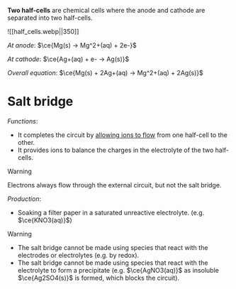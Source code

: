 **Two half-cells** are chemical cells where the anode and cathode are separated into two half-cells.

![[half_cells.webp||350]]

*At anode*:
$\ce{Mg(s) -> Mg^2+(aq) + 2e-}$

*At cathode*:
$\ce{Ag+(aq) + e- -> Ag(s)}$

*Overall equation*:
$\ce{Mg(s) + 2Ag+(aq) → Mg^2+(aq) + 2Ag(s)}$

# Salt bridge
*Functions*:
- It <span class="hi-green">completes the circuit</span> by <u>allowing ions to flow</u> from one half-cell to the other.
- It <span class="hi-green">provides ions to balance the charges</span> in the electrolyte of the two half-cells.

> [!warning]
> Electrons always flow through the external circuit, but not the salt bridge.

*Production*:
- Soaking a <span class="hi-blue">filter paper</span> in a saturated unreactive electrolyte.
  (e.g. $\ce{KNO3(aq)}$)

> [!warning]
> - The salt bridge cannot be made using species that react with the electrodes or electrolytes (e.g. by redox).
> - The salt bridge cannot be made using species that react with the electrolyte to form a precipitate (e.g. $\ce{AgNO3(aq)}$ as insoluble $\ce{Ag2SO4(s)}$ is formed, which blocks the circuit).
